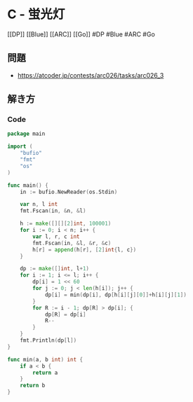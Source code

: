 # C - 蛍光灯
[[DP]] [[Blue]] [[ARC]] [[Go]]
#DP #Blue #ARC #Go 

## 問題
- https://atcoder.jp/contests/arc026/tasks/arc026_3

## 解き方
### Code
```go
package main

import (
	"bufio"
	"fmt"
	"os"
)

func main() {
	in := bufio.NewReader(os.Stdin)

	var n, l int
	fmt.Fscan(in, &n, &l)

	h := make([][][2]int, 100001)
	for i := 0; i < n; i++ {
		var l, r, c int
		fmt.Fscan(in, &l, &r, &c)
		h[r] = append(h[r], [2]int{l, c})
	}

	dp := make([]int, l+1)
	for i := 1; i <= l; i++ {
		dp[i] = 1 << 60
		for j := 0; j < len(h[i]); j++ {
			dp[i] = min(dp[i], dp[h[i][j][0]]+h[i][j][1])
		}
		for R := i - 1; dp[R] > dp[i]; {
			dp[R] = dp[i]
			R--
		}
	}
	fmt.Println(dp[l])
}

func min(a, b int) int {
	if a < b {
		return a
	}
	return b
}
```